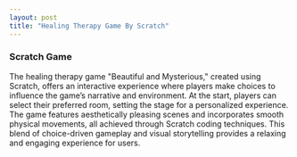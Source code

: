 ```yaml
---
layout: post
title: "Healing Therapy Game By Scratch"
---
```

### Scratch Game
The healing therapy game "Beautiful and Mysterious," created using Scratch, offers an interactive experience where players make choices to influence the game’s narrative and environment. At the start, players can select their preferred room, setting the stage for a personalized experience. The game features aesthetically pleasing scenes and incorporates smooth physical movements, all achieved through Scratch coding techniques. This blend of choice-driven gameplay and visual storytelling provides a relaxing and engaging experience for users.
